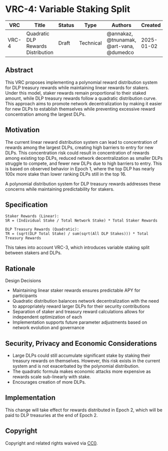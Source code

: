# VRC-4: Variable Staking Split

| VRC   | Title                  | Status | Type      | Authors    | Created    |
|-------|------------------------|--------|-----------|------------|------------|
| VRC-4 | Quadratic DLP Rewards Distribution | Draft  | Technical | @annakaz, @tnunamak, @art-vana, @dumedco | 2025-01-02 |

## Abstract

This VRC proposes implementing a polynomial reward distribution system for DLP treasury rewards while maintaining linear rewards for stakers. Under this model, staker rewards remain proportional to their staked amount, while DLP treasury rewards follow a quadratic distribution curve. This approach aims to promote network decentralization by making it easier for new DLPs to establish themselves while preventing excessive reward concentration among the largest DLPs. 

## Motivation

The current linear reward distribution system can lead to concentration of rewards among the largest DLPs, creating high barriers to entry for new DLPs. This concentration risk could result in concentration of rewards among existing top DLPs, reduced network decentralization as smaller DLPs struggle to compete, and fewer new DLPs due to high barriers to entry. This is based on observed behavior in Epoch 1, where the top DLP has nearly 100x more stake than lower ranking DLPs still in the top 16. 

A polynomial distribution system for DLP treasury rewards addresses these concerns while maintaining predictability for stakers.

## Specification

```
Staker Rewards (Linear):
SR = (Individual Stake / Total Network Stake) * Total Staker Rewards

DLP Treasury Rewards (Quadratic):
TR = (sqrt(DLP Total Stake) / sum(sqrt(All DLP Stakes))) * Total Treasury Rewards
```
This takes into account VRC-3, which introduces variable staking split between stakers and DLPs. 

## Rationale

Design Decisions
- Maintaining linear staker rewards ensures predictable APY for participants
- Quadratic distribution balances network decentralization with the need to appropriately reward larger DLPs for their security contributions
- Separation of staker and treasury reward calculations allows for independent optimization of each
- Implementation supports future parameter adjustments based on network evolution and governance

## Security, Privacy and Economic Considerations

- Large DLPs could still accumulate significant stake by staking their treasury rewards on themselves. However, this risk exists in the current system and is not exacerbated by the polynomial distribution.
- The quadratic formula makes economic attacks more expensive as rewards scale sub-linearly with stake.
- Encourages creation of more DLPs.

## Implementation

This change will take effect for rewards distributed in Epoch 2, which will be paid to DLP treasuries at the end of Epoch 2.

## Copyright

Copyright and related rights waived via [CC0](https://creativecommons.org/publicdomain/zero/1.0/).
